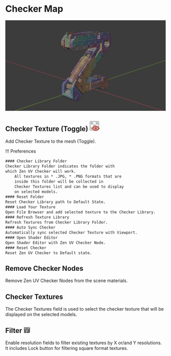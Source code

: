 # Checker Map

![Checker Map](img/screen/checker.png)

## Checker Texture (Toggle) ![Checker Texture](img/icons/checker_32.png)

Add Checker Texture to the mesh (Toggle).

!!! Preferences

    #### Checker Library Folder
    Checker Library Folder indicates the folder with 
    which Zen UV Checker will work.
        All textures in * .JPG, * .PNG formats that are 
        inside this folder will be collected in 
        Checker Textures list and can be used to display 
        on selected models.
    #### Reset Folder
    Reset Checker Library path to Default State.
    #### Load Your Texture
    Open File Browser and add selected texture to the Checker Library.
    #### Refresh Texture Library
    Refresh Textures from Checker Library Folder.
    #### Auto Sync Checker
    Automatically sync selected Checker Texture with Viewport.
    #### Open Shader Editor
    Open Shader Editor with Zen UV Checker Node.
    #### Reset Checker
    Reset Zen UV Checker to Default state.

## Remove Checker Nodes
Remove Zen UV Checker Nodes from the scene materials.

## Checker Textures
The Checker Textures field is used to select the checker texture that will be displayed on the selected models.

## Filter ![Filter Button](img/icons/checker-Filter_32.png)
Enable resolution fields to filter existing textures by X or/and Y resolutions.
It includes Lock button for filtering square format textures.